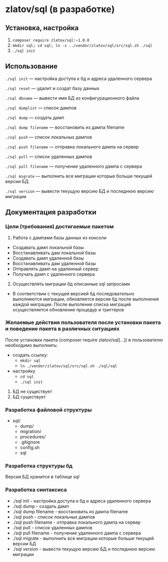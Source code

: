 # zlatov/sql (в разработке)


## Установка, настройка

1. `composer require zlatov/sql:~1.0.0`
2. `mkdir sql; cd sql; ln -s ../vendor/zlatov/sql/src/sql.sh ./sql`
3. `./sql init`

## Использование

`./sql init` — настройка доступа к бд и адреса удаленного сервера

`./sql reset` — удалит и создат базу данных

`./sql dbname` — вывести имя БД из конфигурационного файла

`./sql dumplist` — список дампов

`./sql dump` — создать дамп

`./sql dump filename` — восстановить из дампа filename

`./sql push` — список локальных дампов

`./sql push filename` — отправка локального дампа на сервер

`./sql pull` — список удаленных дампов

`./sql pull filename` — получение удаленного дампа с сервера

`./sql migrate` — выполнить все миграции которые больше текущей версии БД

`./sql version` — вывести текущую версию БД и последнюю версию миграции

## Документация разработки

### Цели (требования) достигаемые пакетом

1. Работа с дампами базы данных из консоли

  - Создавать дамп локальной базы
  - Восстанавливать дам локальной базы
  - Создавать дамп удаленной базы
  - Восстанавливать дам удаленной базы
  - Отправлять дамп на удаленный сервер
  - Получать дамп с удаленного сервера

2. Осуществлять миграции бд описанные sql запросами

  - В соответствии с текущей версией бд последовательно выполняются миграции, обновляется версия бд после выполнения каждой миграции. После выполения списка миграций осуществляется обновление процедур и триггеров

### Желаемые действия пользователя после установки пакета и поведение пакета в различных ситуациях

После установки пакета (composer require zlatov/sql[...]) в пользователю необходимо выполнить:
  - создать ссылку:
    - <code>mkdir sql</code>
    - <code>ln ./vendor/zlatov/sql/src/sql.sh ./sql/sql</code>
  - настройку
    - <code>cd sql</code>
    - <code>./sql init</code>

1. БД не существует
2. БД существует

### Разработка файловой структуры
- sql/
  - dump/
  - migration/
  - procedures/
  - .gitignore
  - config.sh
  - sql

### Разработка структуры бд

Версия БД хранится в таблице <var>sql</var>

### Разработка синтаксиса

- ./sql init
\- настройка доступа к бд и адреса удаленного сервера
- ./sql dump
\- создать дамп
- ./sql dump filename
\- восстановить из дампа filename
- ./sql push
\- список локальных дампов
- ./sql push filename
\- отправка локального дампа на сервер
- ./sql pull
\- список удаленных дампов
- ./sql pull filename
\- получение удаленного дампа с сервера
- ./sql migrate
\- выполнить все миграции которые больше текущей версии БД
- ./sql version
\- вывести текущую версию БД и последнюю версию миграции
